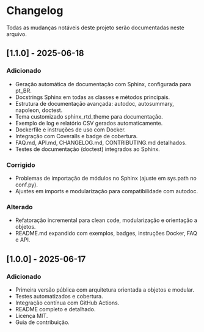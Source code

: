 # Changelog

Todas as mudanças notáveis deste projeto serão documentadas neste arquivo.

## [1.1.0] - 2025-06-18
### Adicionado
- Geração automática de documentação com Sphinx, configurada para pt_BR.
- Docstrings Sphinx em todas as classes e métodos principais.
- Estrutura de documentação avançada: autodoc, autosummary, napoleon, doctest.
- Tema customizado sphinx_rtd_theme para documentação.
- Exemplo de log e relatório CSV gerados automaticamente.
- Dockerfile e instruções de uso com Docker.
- Integração com Coveralls e badge de cobertura.
- FAQ.md, API.md, CHANGELOG.md, CONTRIBUTING.md detalhados.
- Testes de documentação (doctest) integrados ao Sphinx.

### Corrigido
- Problemas de importação de módulos no Sphinx (ajuste em sys.path no conf.py).
- Ajustes em imports e modularização para compatibilidade com autodoc.

### Alterado
- Refatoração incremental para clean code, modularização e orientação a objetos.
- README.md expandido com exemplos, badges, instruções Docker, FAQ e API.

## [1.0.0] - 2025-06-17
### Adicionado
- Primeira versão pública com arquitetura orientada a objetos e modular.
- Testes automatizados e cobertura.
- Integração contínua com GitHub Actions.
- README completo e detalhado.
- Licença MIT.
- Guia de contribuição.

